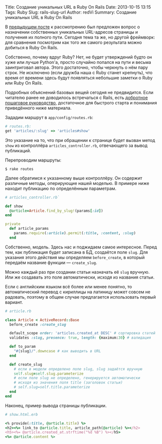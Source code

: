 Title: Создание уникальных URL в Ruby On Rails
Date: 2013-10-15 13:15
Tags: Ruby
Slug: rails-slug-url
Author: redVi
Summary: Создание уникальных URL в Ruby On Rails


В [предыдущем посте](http://www.unix-lab.org/posts/get-absolute-url/) к рассмотрению был предложен вопрос о назначении собственных уникальных URL-адресов страницы и получения их полного пути. Сегодня тема та же, но другой фреймворк: для сравнения посмотрим как того же самого результата можно добиться в Ruby On Rails.

Собственно, почему вдруг Ruby? Нет, не будет утверждений будто он хуже или лучше Python'а, просто случайно попался на пути и весьма заинтриговал автора. Этого достаточно, чтобы черкнуть о нём пару строк. Не исключено (если дружба наша с Ruby станет крепнуть), что время от времени здесь будут появляться небольшие заметки о Ruby или Ruby On Rails.

Подробных объяснений базовых вещей сегодня не предвидится. Если читателю ранее не доводилось встречаться с Rails, есть [добротное пошаговое руководство](http://ruby.railstutorial.org/ruby-on-rails-tutorial-book), достаточное для быстрого старта и понимания приведённого ниже материала.

Зададим маршрут в `app/config/routes.rb`:

```ruby
# routes.rb:
get 'articles/:slug' => 'articles#show'
```

Это указание на то, что при обращении к странице будет вызван метод `show` из контроллёра `articles_controller.rb`, отвечающего за вывод публикаций.

Перепроводим маршруты:

```console
$ rake routes
```

Далее обратимся к указанному выше контроллёру. Он содержит различные методы, оперирующие нашей моделью. В примере ниже находит публикацию по определённым параметрам.

```ruby
# articles_controller.rb`

def show
  @article=Article.find_by_slug!(params[:id])
end

private
  def article_params
    params.require(:article).permit(:title, :content, :slug)
  end
```

Собственно, модель. Здесь нас и поджидаем самое интересное. Перед тем, как публикация будет записана в БД, создаётся поле `slug`. Для указания этого действия мы определяем `before_create`, в который передаём название функции &mdash; `create_slug`.

Можно каждый раз при создании статьи назначать её `slug` вручную. Или же создавать это поле автоматически, исходя из названия статьи.

Если с английским языком всё более или менее понятно, то автоматический перевод с кириллицы на латиницу может совсем не радовать, поэтому в общем случае предлагается использовать первый вариант.

```ruby
# article.rb

class Article < ActiveRecord::Base
  before_create :create_slug

  default_scope order: 'articles.created_at DESC' # сортировка статей
  validates :slug, presence: true, length: {maximum:30} # валидация

  def to_param
    "#{slug}/".downcase # как выводить в URL
  end

  def create_slug
    # если в модели определено поле slug, slug задаётся вручную
    self.slug=self.slug.parameterize
    # если поле slug не определено, генерируется автоматически
    # исходя из значения поля title (заголовок статьи)
    # self.slug=self.title.parameterize
  end
end
```

Наконец, пример вывода страницы публикации.

```ruby
# show.html.erb

<% provide(:title, @article.title) %>
<h2><%= link_to @article.title, article_path(@article) %></h2>
<h5><%= @article.created_at.strftime("%d %B") %></h5>
<%= @article.content %>
```
